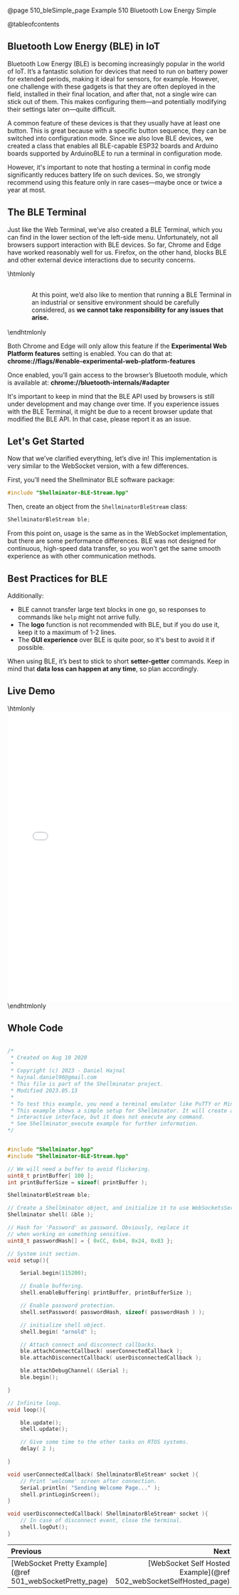 @page 510_bleSimple_page Example 510 Bluetooth Low Energy Simple

@tableofcontents

## Bluetooth Low Energy (BLE) in IoT  

Bluetooth Low Energy (BLE) is becoming increasingly popular in the world of IoT. It’s a fantastic solution for devices that need to run on battery power for extended periods, making it ideal for sensors, for example. However, one challenge with these gadgets is that they are often deployed in the field, installed in their final location, and after that, not a single wire can stick out of them. This makes configuring them—and potentially modifying their settings later on—quite difficult.  

A common feature of these devices is that they usually have at least one button. This is great because with a specific button sequence, they can be switched into configuration mode. Since we also love BLE devices, we created a class that enables all BLE-capable ESP32 boards and Arduino boards supported by ArduinoBLE to run a terminal in configuration mode.  

However, it's important to note that hosting a terminal in config mode significantly reduces battery life on such devices. So, we strongly recommend using this feature only in rare cases—maybe once or twice a year at most.  

## The BLE Terminal  

Just like the Web Terminal, we’ve also created a BLE Terminal, which you can find in the lower section of the left-side menu. Unfortunately, not all browsers support interaction with BLE devices. So far, Chrome and Edge have worked reasonably well for us. Firefox, on the other hand, blocks BLE and other external device interactions due to security concerns.  


\htmlonly
<div style="display:flex; align-items: center;">
    <div style="width:100px; height:100px; margin-right: 20px;">
        <lottie-player src="Constructio.json" background="transparent" speed="1" style="width: 100%; height: 100%;" direction="1" playMode="normal" loop autoplay></lottie-player>
    </div>
    <div>
        <p>At this point, we’d also like to mention that running a BLE Terminal in an industrial or sensitive environment should be carefully considered, as <b>we cannot take responsibility for any issues that arise.</b>
        </p>
    </div>
</div>
\endhtmlonly


Both Chrome and Edge will only allow this feature if the **Experimental Web Platform features** setting is enabled. You can do that at: **chrome://flags/#enable-experimental-web-platform-features**

Once enabled, you’ll gain access to the browser’s Bluetooth module, which is available at: **chrome://bluetooth-internals/#adapter**

It's important to keep in mind that the BLE API used by browsers is still under development and may change over time. If you experience issues with the BLE Terminal, it might be due to a recent browser update that modified the BLE API. In that case, please report it as an issue.  

## Let's Get Started  

Now that we’ve clarified everything, let’s dive in! This implementation is very similar to the WebSocket version, with a few differences.  

First, you’ll need the Shellminator BLE software package:  
```cpp
#include "Shellminator-BLE-Stream.hpp"
```

Then, create an object from the `ShellminatorBleStream` class:  
```cpp
ShellminatorBleStream ble;
```

From this point on, usage is the same as in the WebSocket implementation, but there are some performance differences. BLE was not designed for continuous, high-speed data transfer, so you won’t get the same smooth experience as with other communication methods.  

## Best Practices for BLE  

Additionally:  
- BLE cannot transfer large text blocks in one go, so responses to commands like `help` might not arrive fully.  
- The **logo** function is not recommended with BLE, but if you do use it, keep it to a maximum of 1-2 lines.  
- The **GUI experience** over BLE is quite poor, so it's best to avoid it if possible.  

When using BLE, it’s best to stick to short **setter-getter** commands. Keep in mind that **data loss can happen at any time**, so plan accordingly.  

## Live Demo

\htmlonly
    <iframe id="demoFrame" src="ble_terminal.html" style="height:650px;width:100%;border:none;display:block;"></iframe>
\endhtmlonly

## Whole Code

```cpp

/*
 * Created on Aug 10 2020
 *
 * Copyright (c) 2023 - Daniel Hajnal
 * hajnal.daniel96@gmail.com
 * This file is part of the Shellminator project.
 * Modified 2023.05.13
 *
 * To test this example, you need a terminal emulator like PuTTY or Minicom.
 * This example shows a simple setup for Shellminator. It will create an
 * interactive interface, but it does not execute any command.
 * See Shellminator_execute example for further information.
*/


#include "Shellminator.hpp"
#include "Shellminator-BLE-Stream.hpp"

// We will need a buffer to avoid flickering.
uint8_t printBuffer[ 100 ];
int printBufferSize = sizeof( printBuffer );

ShellminatorBleStream ble;

// Create a Shellminator object, and initialize it to use WebSocketsServer
Shellminator shell( &ble );

// Hash for 'Password' as password. Obviously, replace it
// when working on something sensitive.
uint8_t passwordHash[] = { 0xCC, 0xb4, 0x24, 0x83 };

// System init section.
void setup(){

    Serial.begin(115200);

    // Enable buffering.
    shell.enableBuffering( printBuffer, printBufferSize );

    // Enable password protection.
    shell.setPassword( passwordHash, sizeof( passwordHash ) );

    // initialize shell object.
    shell.begin( "arnold" );

    // Attach connect and disconnect callbacks.
    ble.attachConnectCallback( userConnectedCallback );
    ble.attachDisconnectCallback( userDisconnectedCallback );

    ble.attachDebugChannel( &Serial );
    ble.begin();

}

// Infinite loop.
void loop(){

    ble.update();
    shell.update();

    // Give some time to the other tasks on RTOS systems.
    delay( 2 );

}

void userConnectedCallback( ShellminatorBleStream* socket ){
    // Print 'welcome' screen after connection.
    Serial.println( "Sending Welcome Page..." );
    shell.printLoginScreen();
}

void userDisconnectedCallback( ShellminatorBleStream* socket ){
    // In case of disconnect event, close the terminal.
    shell.logOut();
}
```

<div class="section_buttons">
 
| Previous          |                         Next |
|:------------------|-----------------------------:|
|[WebSocket Pretty Example](@ref 501_webSocketPretty_page) | [WebSocket Self Hosted Example](@ref 502_webSocketSelfHosted_page) |
 
</div>